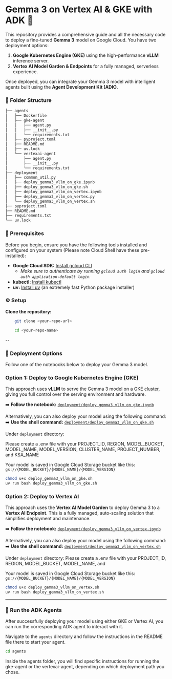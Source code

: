 # Gemma 3 on Vertex AI & GKE with ADK 🚀

This repository provides a comprehensive guide and all the necessary code to deploy a fine-tuned **Gemma 3** model on Google Cloud. You have two deployment options:
1.  **Google Kubernetes Engine (GKE)** using the high-performance **vLLM** inference server.
2.  **Vertex AI Model Garden & Endpoints** for a fully managed, serverless experience.

Once deployed, you can integrate your Gemma 3 model with intelligent agents built using the **Agent Development Kit (ADK)**.


### 📂 Folder Structure

```bash
├── agents
│   ├── Dockerfile
│   ├── gke-agent
│   │   ├── agent.py
│   │   ├── __init__.py
│   │   └── requirements.txt
│   ├── pyproject.toml
│   ├── README.md
│   ├── uv.lock
│   └── vertexai-agent
│       ├── agent.py
│       ├── __init__.py
│       └── requirements.txt
├── deployment
│   ├── common_util.py
│   ├── deploy_gemma3_vllm_on_gke.ipynb
│   ├── deploy_gemma3_vllm_on_gke.sh
│   ├── deploy_gemma3_vllm_on_vertex.ipynb
│   ├── deploy_gemma3_vllm_on_vertex.py
│   └── deploy_gemma3_vllm_on_vertex.sh
├── pyproject.toml
├── README.md
├── requirements.txt
└── uv.lock
```


### 🔧 Prerequisites

Before you begin, ensure you have the following tools installed and configured on your system (Please note Cloud Shell have these pre-installed):

* **Google Cloud SDK:** [Install gcloud CLI](https://cloud.google.com/sdk/docs/install)
    * *Make sure to authenticate by running `gcloud auth login` and `gcloud auth application-default login`.*
* **kubectl:** [Install kubectl](https://kubernetes.io/docs/tasks/tools/)
* **uv:** [Install uv](https://docs.astral.sh/uv/getting-started/installation/) (an extremely fast Python package installer)


### ⚙️ Setup

 **Clone the repository:**
```bash
    git clone <your-repo-url> 

    cd <your-repo-name>
```
--

### 🚀 Deployment Options

Follow one of the notebooks below to deploy your Gemma 3 model.

### Option 1: Deploy to Google Kubernetes Engine (GKE)

This approach uses **vLLM** to serve the Gemma 3 model on a GKE cluster, giving you full control over the serving environment and hardware.

➡️ **Follow the notebook:** [`deployment/deploy_gemma3_vllm_on_gke.ipynb`](./deployment/deploy_gemma3_vllm_on_gke.ipynb)

Alternatively, you can also deploy your model using the following command:
➡️ **Use the shell command:** [`deployment/deploy_gemma3_vllm_on_gke.sh`](./deployment/deploy_gemma3_vllm_on_gke.sh)

Under `deployment` directory:

Please create a .env file with your PROJECT_ID, REGION, MODEL_BUCKET, MODEL_NAME, MODEL_VERSION, CLUSTER_NAME, PROJECT_NUMBER, and KSA_NAME

Your model is saved in Google Cloud Storage bucket like this: 
```gs://{MODEL_BUCKET}/{MODEL_NAME}/{MODEL_VERSION}```
```bash
chmod u+x deploy_gemma3_vllm_on_gke.sh
uv run bash deploy_gemma3_vllm_on_gke.sh
```

### Option 2: Deploy to Vertex AI

This approach uses the **Vertex AI Model Garden** to deploy Gemma 3 to a **Vertex AI Endpoint**. This is a fully managed, auto-scaling solution that simplifies deployment and maintenance.

➡️ **Follow the notebook:** [`deployment/deploy_gemma3_vllm_on_vertex.ipynb`](./deployment/deploy_gemma3_vllm_on_vertex.ipynb)

Alternatively, you can also deploy your model using the following command:
➡️ **Use the shell command:** [`deployment/deploy_gemma3_vllm_on_vertex.sh`](./deployment/deploy_gemma3_vllm_on_vertex.sh)

Under `deployment` directory:
Please create a .env file with your PROJECT_ID, REGION, MODEL_BUCKET, MODEL_NAME, and

Your model is saved in Google Cloud Storage bucket like this: 
```gs://{MODEL_BUCKET}/{MODEL_NAME}/{MODEL_VERSION}```
```bash
chmod u+x deploy_gemma3_vllm_on_vertex.sh
uv run bash deploy_gemma3_vllm_on_vertex.sh
```


---

### 🤖 Run the ADK Agents

After successfully deploying your model using either GKE or Vertex AI, you can run the corresponding ADK agent to interact with it.

Navigate to the `agents` directory and follow the instructions in the README file there to start your agent.

```bash
cd agents
```
Inside the agents folder, you will find specific instructions for running the gke-agent or the vertexai-agent, depending on which deployment path you chose.
